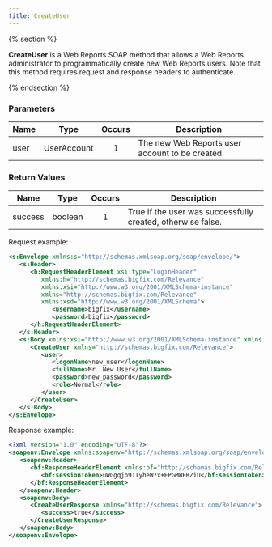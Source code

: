 ```yaml
---
title: CreateUser
---
```


{% section %}

**CreateUser** is a Web Reports SOAP method that allows a Web Reports
administrator to programmatically create new Web Reports users. Note that this
method requires request and response headers to authenticate.

{% endsection %}

### Parameters

| Name        | Type           | Occurs  |  Description  |
| ------------- | :-------------: | :-----: | ---- |
| user      | UserAccount | 1 |  The new Web Reports user account to be created. |


### Return Values

| Name        | Type           | Occurs  |  Description  |
| ------------- | :-------------: | :-----: | ---- |
| success      | boolean | 1 |  True if the user was successfully created, otherwise false. |


Request example:
```xml
<s:Envelope xmlns:s="http://schemas.xmlsoap.org/soap/envelope/">
   <s:Header>
      <h:RequestHeaderElement xsi:type="LoginHeader"
         xmlns:h="http://schemas.bigfix.com/Relevance"
         xmlns:xsi="http://www.w3.org/2001/XMLSchema-instance"
         xmlns="http://schemas.bigfix.com/Relevance"
         xmlns:xsd="http://www.w3.org/2001/XMLSchema">
            <username>bigfix</username>
            <password>bigfix</password>
      </h:RequestHeaderElement>
   </s:Header>
   <s:Body xmlns:xsi="http://www.w3.org/2001/XMLSchema-instance" xmlns:xsd="http://www.w3.org/2001/XMLSchema">
      <CreateUser xmlns="http://schemas.bigfix.com/Relevance">
         <user>
            <logonName>new_user</logonName>
            <fullName>Mr. New User</fullName>
            <password>new_password</password>
            <role>Normal</role>
         </user>
      </CreateUser>
   </s:Body>
</s:Envelope>
```


Response example:

```xml
<?xml version="1.0" encoding="UTF-8"?>
<soapenv:Envelope xmlns:soapenv="http://schemas.xmlsoap.org/soap/envelope/">
   <soapenv:Header>
      <bf:ResponseHeaderElement xmlns:bf="http://schemas.bigfix.com/Relevance" xmlns:xsi="http://www.w3.org/2001/XML-Schema-instance">
         <bf:sessionToken>uWGgqjb91IyheW7x+EPGMWERZiU</bf:sessionToken>
      </bf:ResponseHeaderElement>
   </soapenv:Header>
   <soapenv:Body>
      <CreateUserResponse xmlns="http://schemas.bigfix.com/Relevance">
         <success>true</success>
      </CreateUserResponse>
   </soapenv:Body>
</soapenv:Envelope>
```
